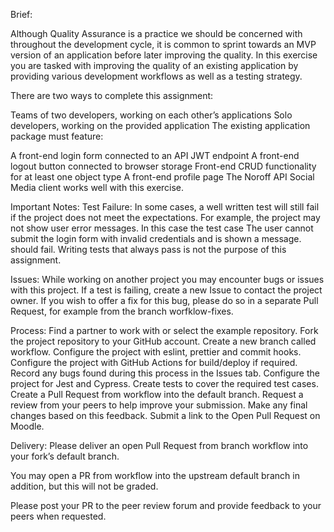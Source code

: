 Brief: 

Although Quality Assurance is a practice we should be concerned with throughout the development cycle, it is common to sprint towards an MVP version of an application before later improving the quality. In this exercise you are tasked with improving the quality of an existing application by providing various development workflows as well as a testing strategy.

There are two ways to complete this assignment:

Teams of two developers, working on each other’s applications
Solo developers, working on the provided application
The existing application package must feature:

A front-end login form connected to an API JWT endpoint
A front-end logout button connected to browser storage
Front-end CRUD functionality for at least one object type
A front-end profile page
The Noroff API Social Media client works well with this exercise.

Important Notes:
Test Failure: In some cases, a well written test will still fail if the project does not meet the expectations. For example, the project may not show user error messages. In this case the test case The user cannot submit the login form with invalid credentials and is shown a message. should fail. Writing tests that always pass is not the purpose of this assignment.

Issues: While working on another project you may encounter bugs or issues with this project. If a test is failing, create a new Issue to contact the project owner. If you wish to offer a fix for this bug, please do so in a separate Pull Request, for example from the branch worfklow-fixes.

Process:
Find a partner to work with or select the example repository.
Fork the project repository to your GitHub account.
Create a new branch called workflow.
Configure the project with eslint, prettier and commit hooks.
Configure the project with GitHub Actions for build/deploy if required.
Record any bugs found during this process in the Issues tab.
Configure the project for Jest and Cypress.
Create tests to cover the required test cases.
Create a Pull Request from workflow into the default branch.
Request a review from your peers to help improve your submission.
Make any final changes based on this feedback.
Submit a link to the Open Pull Request on Moodle.

Delivery:
Please deliver an open Pull Request from branch workflow into your fork’s default branch.

You may open a PR from workflow into the upstream default branch in addition, but this will not be graded.

Please post your PR to the peer review forum and provide feedback to your peers when requested.
